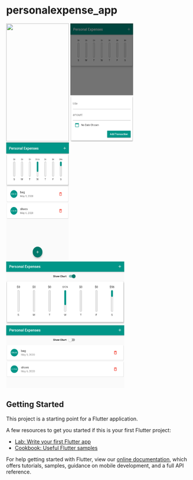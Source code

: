 # personalexpense_app

<img src="assets/s1png" width="170" height="320"> <img src="assets/s2.png" width="170" height="320"> <img src="assets/s3.png" width="170" height="320">  
<img src="assets/s4.png" width="320" height="170"> 
<img src="assets/s5.png" width="320" height="170"> 




## Getting Started

This project is a starting point for a Flutter application.

A few resources to get you started if this is your first Flutter project:

- [Lab: Write your first Flutter app](https://flutter.dev/docs/get-started/codelab)
- [Cookbook: Useful Flutter samples](https://flutter.dev/docs/cookbook)

For help getting started with Flutter, view our
[online documentation](https://flutter.dev/docs), which offers tutorials,
samples, guidance on mobile development, and a full API reference.
